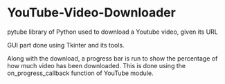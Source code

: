 # YouTube-Video-Downloader

pytube library of Python used to download a Youtube video, given its URL

GUI part done using Tkinter and its tools.

Along with the download, a progress bar is run to show the percentage of how much video has been downloaded.
This is done using the on_progress_callback function of YouTube module.
